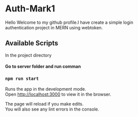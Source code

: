 # Auth-Mark1

Hello Welcome to my github profile.I have create a simple login authentication project in MERN using webtoken.

## Available Scripts

In the project directory

#### Go to server folder and run comman 

### `npm run start`

Runs the app in the development mode.<br />
Open [http://localhost:3000](http://localhost:3000) to view it in the browser.

The page will reload if you make edits.<br />
You will also see any lint errors in the console.

